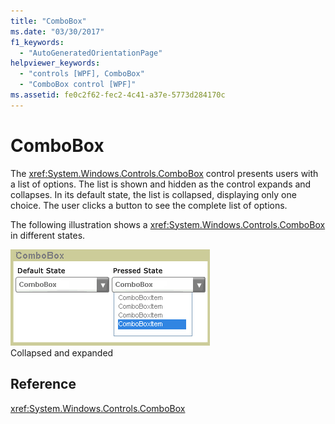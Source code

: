 ```yaml
---
title: "ComboBox"
ms.date: "03/30/2017"
f1_keywords: 
  - "AutoGeneratedOrientationPage"
helpviewer_keywords: 
  - "controls [WPF], ComboBox"
  - "ComboBox control [WPF]"
ms.assetid: fe0c2f62-fec2-4c41-a37e-5773d284170c
---
```

# ComboBox
The <xref:System.Windows.Controls.ComboBox> control presents users with a list of options. The list is shown and hidden as the control expands and collapses. In its default state, the list is collapsed, displaying only one choice. The user clicks a button to see the complete list of options.  
  
 The following illustration shows a <xref:System.Windows.Controls.ComboBox> in different states.  
  
 ![Combo boxes in default and pressed states](./media/ss-ctl-combobox.gif "SS_CTL_combobox")  
Collapsed and expanded  
  
## Reference  
 <xref:System.Windows.Controls.ComboBox>
